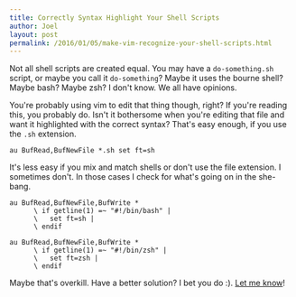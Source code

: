 ```yaml
---
title: Correctly Syntax Highlight Your Shell Scripts
author: Joel
layout: post
permalink: /2016/01/05/make-vim-recognize-your-shell-scripts.html
---
```


Not all shell scripts are created equal. You may have a `do-something.sh` script, or maybe you call
it `do-something`? Maybe it uses the bourne shell? Maybe bash? Maybe zsh? I don't know. We all have
opinions.

You're probably using vim to edit that thing though, right? If you're reading this, you probably do.
Isn't it bothersome when you're editing that file and want it highlighted with the correct syntax?
That's easy enough, if you use the `.sh` extension.

```vim
au BufRead,BufNewFile *.sh set ft=sh
```

It's less easy if you mix and match shells or don't use the file extension. I sometimes don't. In
those cases I check for what's going on in the she-bang.

```vim
au BufRead,BufNewFile,BufWrite *
      \ if getline(1) =~ "#!/bin/bash" |
      \   set ft=sh |
      \ endif

au BufRead,BufNewFile,BufWrite *
      \ if getline(1) =~ "#!/bin/zsh" |
      \   set ft=zsh |
      \ endif
```

Maybe that's overkill. Have a better solution? I bet you do :). [Let me know][]!

[Let me know]: https://twitter.com/jayroh
